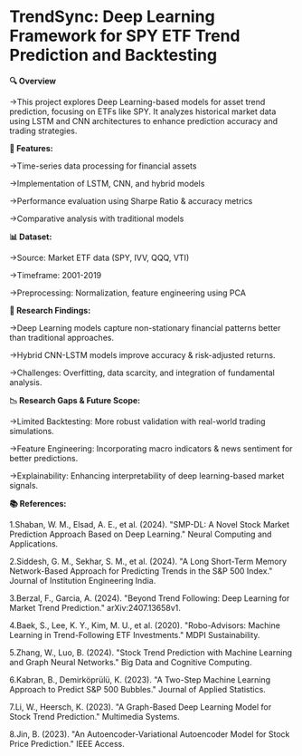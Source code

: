 # TrendSync: Deep Learning Framework for SPY ETF Trend Prediction and Backtesting


**🔍 Overview**

  →This project explores Deep Learning-based models for asset trend prediction, focusing on ETFs like SPY. It analyzes historical market data using LSTM and CNN architectures to       enhance prediction accuracy and trading strategies.

**🚀 Features:**

  →Time-series data processing for financial assets
  
  →Implementation of LSTM, CNN, and hybrid models
  
  →Performance evaluation using Sharpe Ratio & accuracy metrics
  
  →Comparative analysis with traditional models

**📊 Dataset:**

  →Source: Market ETF data (SPY, IVV, QQQ, VTI)
  
  →Timeframe: 2001-2019
  
  →Preprocessing: Normalization, feature engineering using PCA

**🔬 Research Findings:**

  →Deep Learning models capture non-stationary financial patterns better than traditional approaches.
  
  →Hybrid CNN-LSTM models improve accuracy & risk-adjusted returns.
  
  →Challenges: Overfitting, data scarcity, and integration of fundamental analysis.

**📉 Research Gaps & Future Scope:**

  →Limited Backtesting: More robust validation with real-world trading simulations.
  
  →Feature Engineering: Incorporating macro indicators & news sentiment for better predictions.
  
  →Explainability: Enhancing interpretability of deep learning-based market signals.

**📚 References:**

  1.Shaban, W. M., Elsad, A. E., et al. (2024). "SMP-DL: A Novel Stock Market Prediction Approach Based on Deep Learning." Neural Computing and Applications.
  
  2.Siddesh, G. M., Sekhar, S. M., et al. (2024). "A Long Short-Term Memory Network-Based Approach for Predicting Trends in the S&P 500 Index." Journal of Institution Engineering India.
  
  3.Berzal, F., Garcia, A. (2024). "Beyond Trend Following: Deep Learning for Market Trend Prediction." arXiv:2407.13658v1.
  
  4.Baek, S., Lee, K. Y., Kim, M. U., et al. (2020). "Robo-Advisors: Machine Learning in Trend-Following ETF Investments." MDPI Sustainability.
  
  5.Zhang, W., Luo, B. (2024). "Stock Trend Prediction with Machine Learning and Graph Neural Networks." Big Data and Cognitive Computing.
  
  6.Kabran, B., Demirköprülü, K. (2023). "A Two-Step Machine Learning Approach to Predict S&P 500 Bubbles." Journal of Applied Statistics.
  
  7.Li, W., Heersch, K. (2023). "A Graph-Based Deep Learning Model for Stock Trend Prediction." Multimedia Systems.
  
  8.Jin, B. (2023). "An Autoencoder-Variational Autoencoder Model for Stock Price Prediction." IEEE Access.
